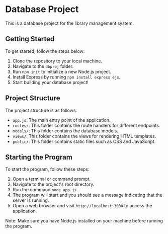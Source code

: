 # Database Project

This is a database project for the library management system.

## Getting Started

To get started, follow the steps below:

1. Clone the repository to your local machine.
2. Navigate to the `dbproj` folder.
3. Run `npm init` to initialize a new Node.js project.
4. Install Express by running `npm install express ejs`.
5. Start building your database project!

## Project Structure

The project structure is as follows:
- `app.js`: The main entry point of the application.
- `routes/`: This folder contains the route handlers for different endpoints.
- `models/`: This folder contains the database models.
- `views/`: This folder contains the views for rendering HTML templates.
- `public/`: This folder contains static files such as CSS and JavaScript.

## Starting the Program
To start the program, follow these steps:
1. Open a terminal or command prompt.
2. Navigate to the project's root directory.
3. Run the command `node app.js`.
4. The program will start and you should see a message indicating that the server is running.
5. Open a web browser and visit `http://localhost:3000` to access the application.

Note: Make sure you have Node.js installed on your machine before running the program.